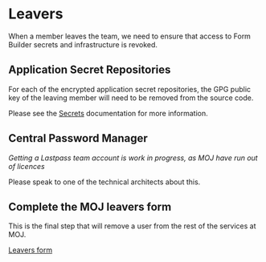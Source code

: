# Leavers

When a member leaves the team, we need to ensure that access to Form Builder secrets and infrastructure is revoked.

## Application Secret Repositories

For each of the encrypted application secret repositories, the GPG public key of the leaving member will need to be removed from the source code.

Please see the [Secrets](../secrets/secrets.md) documentation for more information.

## Central Password Manager

*Getting a Lastpass team account is work in progress, as MOJ have run out of licences*

Please speak to one of the technical architects about this.

## Complete the MOJ leavers form

This is the final step that will remove a user from the rest of the services at MOJ.

[Leavers form](https://moj-leavers-form-production.apps.cloud-platform-live-0.k8s.integration.dsd.io/)
